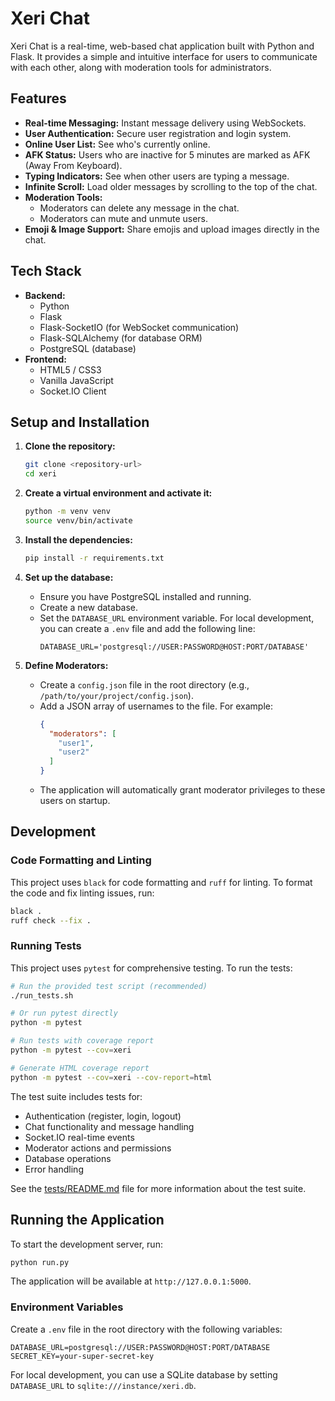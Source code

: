 # Xeri Chat

Xeri Chat is a real-time, web-based chat application built with Python and Flask. It provides a simple and intuitive interface for users to communicate with each other, along with moderation tools for administrators.

## Features

*   **Real-time Messaging:** Instant message delivery using WebSockets.
*   **User Authentication:** Secure user registration and login system.
*   **Online User List:** See who's currently online.
*   **AFK Status:** Users who are inactive for 5 minutes are marked as AFK (Away From Keyboard).
*   **Typing Indicators:** See when other users are typing a message.
*   **Infinite Scroll:** Load older messages by scrolling to the top of the chat.
*   **Moderation Tools:**
    *   Moderators can delete any message in the chat.
    *   Moderators can mute and unmute users.
*   **Emoji & Image Support:** Share emojis and upload images directly in the chat.

## Tech Stack

*   **Backend:**
    *   Python
    *   Flask
    *   Flask-SocketIO (for WebSocket communication)
    *   Flask-SQLAlchemy (for database ORM)
    *   PostgreSQL (database)
*   **Frontend:**
    *   HTML5 / CSS3
    *   Vanilla JavaScript
    *   Socket.IO Client

## Setup and Installation

1.  **Clone the repository:**
    ```bash
    git clone <repository-url>
    cd xeri
    ```

2.  **Create a virtual environment and activate it:**
    ```bash
    python -m venv venv
    source venv/bin/activate
    ```

3.  **Install the dependencies:**
    ```bash
    pip install -r requirements.txt
    ```

4.  **Set up the database:**
    *   Ensure you have PostgreSQL installed and running.
    *   Create a new database.
    *   Set the `DATABASE_URL` environment variable. For local development, you can create a `.env` file and add the following line:
        ```
        DATABASE_URL='postgresql://USER:PASSWORD@HOST:PORT/DATABASE'
        ```

5.  **Define Moderators:**
    *   Create a `config.json` file in the root directory (e.g., `/path/to/your/project/config.json`).
    *   Add a JSON array of usernames to the file. For example:
        ```json
        {
          "moderators": [
            "user1",
            "user2"
          ]
        }
        ```
    *   The application will automatically grant moderator privileges to these users on startup.

## Development

### Code Formatting and Linting

This project uses `black` for code formatting and `ruff` for linting. To format the code and fix linting issues, run:

```bash
black .
ruff check --fix .
```

### Running Tests

This project uses `pytest` for comprehensive testing. To run the tests:

```bash
# Run the provided test script (recommended)
./run_tests.sh

# Or run pytest directly
python -m pytest

# Run tests with coverage report
python -m pytest --cov=xeri

# Generate HTML coverage report
python -m pytest --cov=xeri --cov-report=html
```

The test suite includes tests for:
- Authentication (register, login, logout)
- Chat functionality and message handling
- Socket.IO real-time events
- Moderator actions and permissions
- Database operations
- Error handling

See the [tests/README.md](tests/README.md) file for more information about the test suite.

## Running the Application

To start the development server, run:

```bash
python run.py
```

The application will be available at `http://127.0.0.1:5000`.

### Environment Variables

Create a `.env` file in the root directory with the following variables:

```
DATABASE_URL=postgresql://USER:PASSWORD@HOST:PORT/DATABASE
SECRET_KEY=your-super-secret-key
```

For local development, you can use a SQLite database by setting `DATABASE_URL` to `sqlite:///instance/xeri.db`.
